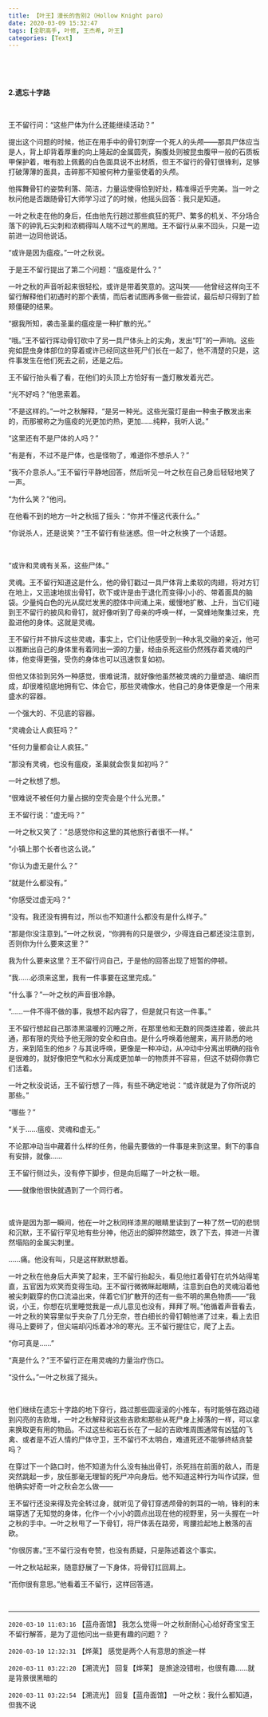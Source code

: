 ```yaml
---
title: 【叶王】漫长的告别2（Hollow Knight paro）
date: 2020-03-09 15:32:47
tags: [全职高手, 叶修, 王杰希, 叶王]
categories: [Text]
---
```


<p><br /></p> 
<p><br /></p> 
<p><strong>2.遗忘十字路</strong></p> 
<p><br /></p> 
<p>王不留行问：“这些尸体为什么还能继续活动？”</p> 
<p>提出这个问题的时候，他正在用手中的骨钉刺穿一个死人的头颅——那具尸体应当是人，背上却背着厚重的向上隆起的金属圆壳，胸腹处则被昆虫腹甲一般的石质板甲保护着，唯有脸上佩戴的白色面具说不出材质，但王不留行的骨钉很锋利，足够打破薄薄的面具，击碎那不知被何种力量驱使着的头颅。</p> 
<p>他挥舞骨钉的姿势利落、简洁，力量运使得恰到好处，精准得近乎完美。当一叶之秋问他是否跟随骨钉大师学习过了的时候，他摇头回答：我只是知道。</p> 
<p>一叶之秋走在他的身后，任由他先行趟过那些疯狂的死尸、繁多的机关、不分场合落下的钟乳石尖刺和浓稠得叫人喘不过气的黑暗。王不留行从来不回头，只是一边前进一边同他说话。</p> 
<p>“或许是因为瘟疫。”一叶之秋说。</p> 
<p>于是王不留行提出了第二个问题：“瘟疫是什么？”</p> 
<p>一叶之秋的声音听起来很轻松，或许是带着笑意的。这叫笑——他曾经这样向王不留行解释他们初遇时的那个表情，而后者试图再多做一些尝试，最后却只得到了脸颊僵硬的结果。</p> 
<p>“据我所知，袭击圣巢的瘟疫是一种扩散的光。”</p> 
<p>“哦。”王不留行挥动骨钉砍中了另一具尸体头上的尖角，发出“叮”的一声响。这些宛如昆虫身体部位的穿着或许已经同这些死尸们长在一起了，他不清楚的只是，这件事发生在他们死去之前，还是之后。</p> 
<p>王不留行抬头看了看，在他们的头顶上方恰好有一盏灯散发着光芒。</p> 
<p>“光不好吗？”他思索着。</p> 
<p>“不是这样的。”一叶之秋解释，“是另一种光。这些光萤灯是由一种虫子散发出来的，而那被称之为瘟疫的光更加灼热，更加……纯粹，我听人说。”</p> 
<p>“这里还有不是尸体的人吗？”</p> 
<p>“有是有，不过不是尸体，也是怪物了，难道你不想杀人？”</p> 
<p>“我不介意杀人。”王不留行平静地回答，然后听见一叶之秋在自己身后轻轻地笑了一声。</p> 
<p>“为什么笑？”他问。</p> 
<p>在他看不到的地方一叶之秋摇了摇头：“你并不懂这代表什么。”</p> 
<p>“你说杀人，还是说笑？”王不留行有些迷惑。但一叶之秋换了一个话题。</p> 
<p>&nbsp;</p> 
<p>“或许和灵魂有关系，这些尸体。”</p> 
<p>灵魂。王不留行知道这是什么，他的骨钉戳过一具尸体背上柔软的肉翅，将对方钉在地上，又迅速地拔出骨钉，砍下或许是由于退化而变得小小的、带着面具的脑袋。少量纯白色的光从腐烂发黑的腔体中间涌上来，缓慢地扩散、上升，当它们碰到王不留行的披风和骨钉，就好像听到了母亲的呼唤一样，一窝蜂地聚集过来，充盈进他的身体。这就是灵魂。</p> 
<p>王不留行并不排斥这些灵魂，事实上，它们让他感受到一种水乳交融的亲近，他可以推断出自己的身体里有着同出一源的力量，经由杀死这些仍然残存着灵魂的尸体，他变得更强，受伤的身体也可以迅速恢复如初。</p> 
<p>但他又体验到另外一种感觉，很难说清，就好像他虽然被灵魂的力量塑造、编织而成，却很难彻底地拥有它、体会它，那些灵魂像水，他自己的身体更像是一个用来盛水的容器。</p> 
<p>一个强大的、不见底的容器。</p> 
<p>“灵魂会让人疯狂吗？”</p> 
<p>“任何力量都会让人疯狂。”</p> 
<p>“那没有灵魂，也没有瘟疫，圣巢就会恢复如初吗？”</p> 
<p>一叶之秋想了想。</p> 
<p>“很难说不被任何力量占据的空壳会是个什么光景。”</p> 
<p>王不留行说：“虚无吗？”</p> 
<p>一叶之秋又笑了：“总感觉你和这里的其他旅行者很不一样。”</p> 
<p>“小镇上那个长者也这么说。”</p> 
<p>“你认为虚无是什么？”</p> 
<p>“就是什么都没有。”</p> 
<p>“你感受过虚无吗？”</p> 
<p>“没有。我还没有拥有过，所以也不知道什么都没有是什么样子。”</p> 
<p>“那是你没注意到。”一叶之秋说，“你拥有的只是很少，少得连自己都还没注意到，否则你为什么要来这里？”</p> 
<p>我为什么要来这里？王不留行问自己，于是他的回答出现了短暂的停顿。</p> 
<p>“我……必须来这里，我有一件事要在这里完成。”</p> 
<p>“什么事？”一叶之秋的声音很冷静。</p> 
<p>“……一件不得不做的事，我想不起内容了，但是就只有这一件事。”</p> 
<p>王不留行想起自己那漆黑温暖的沉睡之所，在那里他和无数的同类连接着，彼此共通，那有限的壳给予他无限的安全和自由。是什么呼唤着他醒来，离开熟悉的地方，来到陌生的他乡？与其说呼唤，更像是一种冲动，从冲动中分离出明确的指令是很难的，就好像把空气和水分离成更加单一的物质并不容易，但这不妨碍你靠它们活着。</p> 
<p>一叶之秋没说话，王不留行想了一阵，有些不确定地说：“或许就是为了你所说的那些。”</p> 
<p>“哪些？”</p> 
<p>“关于……瘟疫、灵魂和虚无。”</p> 
<p>不论那冲动当中藏着什么样的任务，他最先要做的一件事是来到这里。剩下的事自有安排，就像……</p> 
<p>王不留行侧过头，没有停下脚步，但是向后瞄了一叶之秋一眼。</p> 
<p>——就像他很快就遇到了一个同行者。</p> 
<p>&nbsp;</p> 
<p>或许是因为那一瞬间，他在一叶之秋同样漆黑的眼睛里读到了一种了然一切的悲悯和沉默，王不留行罕见地有些分神，他迈出的脚猝然踏空，跌了下去，摔进一片骤然塌陷的金属尖刺里。</p> 
<p>……痛。他没有叫，只是这样默默想着。</p> 
<p>一叶之秋在他身后大声笑了起来，王不留行抬起头，看见他扛着骨钉在坑外站得笔直，五官因为欢笑而变得生动。王不留行微微眯起眼睛，注意到白色的灵魂沿着他被尖刺戳穿的伤口流溢出来，伴着它们扩散开的还有一些不明的黑色物质——“我说，小王，你想在坑里睡觉我是一点儿意见也没有，拜拜了啊。”他循着声音看去，一叶之秋的笑容里似乎夹杂了几分无奈，苍白细长的骨钉朝他递了过来，看上去旧得马上要碎了，但尖端却闪烁着冰冷的寒光。王不留行握住它，爬了上去。</p> 
<p>“你可真是……”</p> 
<p>“真是什么？”王不留行正在用灵魂的力量治疗伤口。</p> 
<p>“没什么。”一叶之秋摇了摇头。</p> 
<p>&nbsp;</p> 
<p>他们继续在遗忘十字路的地下穿行，路过那些圆滚滚的小推车，有时能够在路边碰到闪亮的吉欧堆，一叶之秋解释说这些吉欧和那些从死尸身上掉落的一样，可以拿来换取更有用的物品。不过这些和岩石长在了一起的吉欧堆周围通常有凶猛的飞禽、或者是不近人情的尸体守卫，王不留行不太明白，难道死还不能够终结贪婪吗？</p> 
<p>在穿过下一个路口时，他不知道为什么没有抽出骨钉，杀死挡在前面的敌人，而是突然跳起一步，放任那毫无理智的死尸冲向身后。他不知道这种行为叫作试探，但他确实好奇一叶之秋会怎么做——</p> 
<p>王不留行还没来得及完全转过身，就听见了骨钉穿透颅骨的刺耳的一响，锋利的末端穿透了无知觉的身体，化作一个小小的圆点出现在他的视野里，另一头握在一叶之秋的手中。一叶之秋甩了一下骨钉，将尸体丢在路旁，弯腰捡起地上散落的吉欧。</p> 
<p>“你很厉害。”王不留行没有夸赞，也没有质疑，只是陈述着这个事实。</p> 
<p>一叶之秋站起来，随意舒展了一下身体，将骨钉扛回肩上。</p> 
<p>“而你很有意思。”他看着王不留行，这样回答道。</p> 
<p><br /></p>

<!-- more -->

---

`2020-03-10 11:03:16` 【蓝舟面馆】 我怎么觉得一叶之秋耐耐心心给好奇宝宝王不留行解答，是为了逗他问出一些更有趣的问题？？

`2020-03-10 12:32:31` 【烨莱】 感觉是两个人有意思的旅途一样

`2020-03-11 03:22:20` 【溯流光】 回复【烨莱】 是旅途没错啦，也很有趣……就是背景很黑暗的

`2020-03-11 03:22:54` 【溯流光】 回复【蓝舟面馆】 一叶之秋：我什么都知道，但我不说
